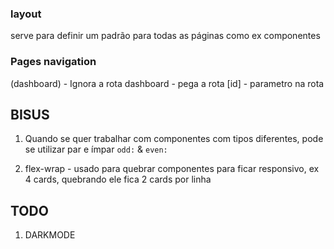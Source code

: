 ### layout

serve para definir um padrão para todas as páginas como ex componentes

### Pages navigation

(dashboard) - Ignora a rota
dashboard - pega a rota
[id] - parametro na rota



## BISUS

1. Quando se quer trabalhar com componentes com tipos diferentes, pode se utilizar par e ímpar ```odd:``` & ```even:```

2. flex-wrap - usado para quebrar componentes para ficar responsivo, ex 4 cards, quebrando ele fica 2 cards por linha

## TODO

1. DARKMODE